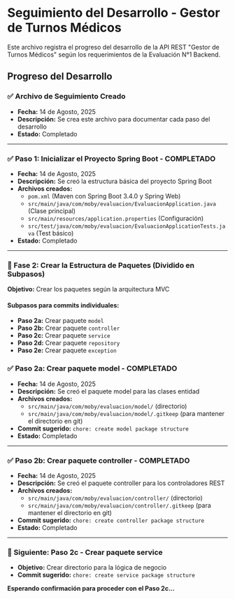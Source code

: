 # Seguimiento del Desarrollo - Gestor de Turnos Médicos

Este archivo registra el progreso del desarrollo de la API REST "Gestor de Turnos Médicos" según los requerimientos de la Evaluación N°1 Backend.

## Progreso del Desarrollo

### ✅ Archivo de Seguimiento Creado
- **Fecha:** 14 de Agosto, 2025
- **Descripción:** Se crea este archivo para documentar cada paso del desarrollo
- **Estado:** Completado

---

### ✅ Paso 1: Inicializar el Proyecto Spring Boot - COMPLETADO
- **Fecha:** 14 de Agosto, 2025
- **Descripción:** Se creó la estructura básica del proyecto Spring Boot
- **Archivos creados:**
  - `pom.xml` (Maven con Spring Boot 3.4.0 y Spring Web)
  - `src/main/java/com/moby/evaluacion/EvaluacionApplication.java` (Clase principal)
  - `src/main/resources/application.properties` (Configuración)
  - `src/test/java/com/moby/evaluacion/EvaluacionApplicationTests.java` (Test básico)
- **Estado:** Completado

---

### 🔄 Fase 2: Crear la Estructura de Paquetes (Dividido en Subpasos)
**Objetivo:** Crear los paquetes según la arquitectura MVC

#### Subpasos para commits individuales:
- **Paso 2a:** Crear paquete `model` 
- **Paso 2b:** Crear paquete `controller`
- **Paso 2c:** Crear paquete `service` 
- **Paso 2d:** Crear paquete `repository`
- **Paso 2e:** Crear paquete `exception`

### ✅ Paso 2a: Crear paquete model - COMPLETADO
- **Fecha:** 14 de Agosto, 2025
- **Descripción:** Se creó el paquete model para las clases entidad
- **Archivos creados:**
  - `src/main/java/com/moby/evaluacion/model/` (directorio)
  - `src/main/java/com/moby/evaluacion/model/.gitkeep` (para mantener el directorio en git)
- **Commit sugerido:** `chore: create model package structure`
- **Estado:** Completado

---

### ✅ Paso 2b: Crear paquete controller - COMPLETADO
- **Fecha:** 14 de Agosto, 2025
- **Descripción:** Se creó el paquete controller para los controladores REST
- **Archivos creados:**
  - `src/main/java/com/moby/evaluacion/controller/` (directorio)
  - `src/main/java/com/moby/evaluacion/controller/.gitkeep` (para mantener el directorio en git)
- **Commit sugerido:** `chore: create controller package structure`
- **Estado:** Completado

---

### 🔄 Siguiente: Paso 2c - Crear paquete service
- **Objetivo:** Crear directorio para la lógica de negocio
- **Commit sugerido:** `chore: create service package structure`

**Esperando confirmación para proceder con el Paso 2c...**